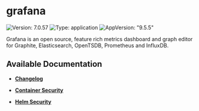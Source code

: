 # grafana

![Version: 7.0.57](https://img.shields.io/badge/Version-7.0.57-informational?style=flat-square) ![Type: application](https://img.shields.io/badge/Type-application-informational?style=flat-square) ![AppVersion: "9.5.5"](https://img.shields.io/badge/AppVersion-"9.5.5"-informational?style=flat-square)

Grafana is an open source, feature rich metrics dashboard and graph editor for Graphite, Elasticsearch, OpenTSDB, Prometheus and InfluxDB.

## Available Documentation

- [**Changelog**](CHANGELOG)

- [**Container Security**](container-security)

- [**Helm Security**](helm-security)

